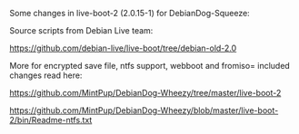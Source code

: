 Some changes in live-boot-2 (2.0.15-1) for DebianDog-Squeeze:

Source scripts from Debian Live team:

https://github.com/debian-live/live-boot/tree/debian-old-2.0

More for encrypted save file, ntfs support, webboot and fromiso= included changes read here:

https://github.com/MintPup/DebianDog-Wheezy/tree/master/live-boot-2

https://github.com/MintPup/DebianDog-Wheezy/blob/master/live-boot-2/bin/Readme-ntfs.txt
